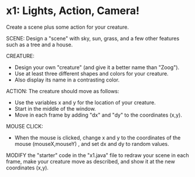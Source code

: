# x1:  Lights, Action, Camera!
Create a scene plus some action for your creature.

SCENE:  Design a "scene" with sky, sun, grass, and a few other features such as a tree and a house.

CREATURE:  
* Design your own "creature" (and give it a better name than "Zoog").
* Use at least three different shapes and colors for your creature.
* Also display its name in a contrasting color.

ACTION:  The creature should move as follows:
* Use the variables x and y for the location of your creature.
* Start in the middle of the window.
* Move in each frame by adding "dx" and "dy" to the coordinates (x,y).

MOUSE CLICK:
* When the mouse is clicked, change x and y to the coordinates of the mouse (mouseX,mouseY) , and set dx and dy to random values.

MODIFY the "starter" code in the "x1.java" file to redraw your scene in each frame, make your creature move as described, and show it at the new coordinates (x,y).

